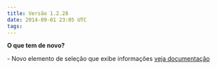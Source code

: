 ```yaml
---
title: Versão 1.2.28
date: 2014-09-01 23:05 UTC
tags:
---
```


**O que tem de novo?**

\- Novo elemento de seleção que exibe informações [veja documentação](http://locaweb.github.io/locawebstyle-v1/manual/aplicacoes/box-selecionavel/)
